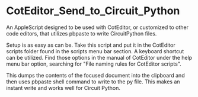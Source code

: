 # CotEditor_Send_to_Circuit_Python
An AppleScript designed to be used with CotEditor, or customized to other code editors, that utilizes pbpaste to write CircuitPython files.

Setup is as easy as can be. Take this script and put it in the CotEditor scripts folder found in the scripts menu bar section. A keyboard shortcut can be utilized. Find those options in the manual of CotEditor under the help menu bar option, searching for "File naming rules for CotEditor scripts".

This dumps the contents of the focused document into the clipboard and then uses pbpaste shell command to write to the py file. This makes an instant write and works well for Circuit Python. 
